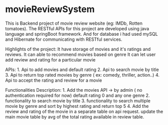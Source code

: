 # movieReviewSystem
This is Backend project of movie review website (eg: IMDb, Rotten tomatoes). 
The RESTful APIs for this project are developed using java language and springBoot framework. And for database i had used mySQL and Hibernate for communicating 
with RESTful services.




Highlights of the project: 
	It have storage of movies and it's ratings and reviews.
	It can able to recommend movies based on genre
	It can let user add review and rating for a particular movie

APIs:
	1. Api to add movies and default rating
	2. Api to search movie by title 
	3. Api to return top rated movies by genre ( ex: comedy, thriller, action..)
	4. Api to accept the rating and review for a movie

Functionalities Description:
	1.  Add the movies API ->  by admin ( no authentication required for now) default rating 0 and any one genre
	2.  functionality to search movie by title
	3.  functionality to search multiple movie by genre and sort by highest rating and return top 5
	4.  Add the review and rating of the movie in a separate table on api request. update the main movie table by avg of the total rating available in review table.

